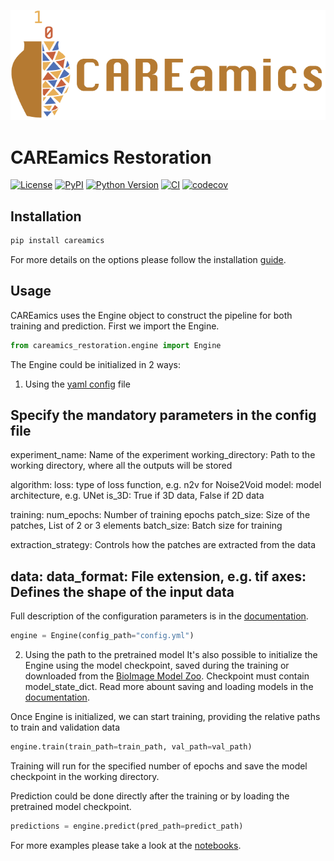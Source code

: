 <p align="center">
  <a href="https://careamics.github.io/">
    <img src="https://raw.githubusercontent.com/CAREamics/.github/main/profile/images/banner_careamics.png">
  </a>
</p>

# CAREamics Restoration

[![License](https://img.shields.io/pypi/l/careamics-restoration.svg?color=green)](https://github.com/CAREamics/careamics-restoration/blob/main/LICENSE)
[![PyPI](https://img.shields.io/pypi/v/careamics-restoration.svg?color=green)](https://pypi.org/project/careamics)
[![Python Version](https://img.shields.io/pypi/pyversions/careamics-restoration.svg?color=green)](https://python.org)
[![CI](https://github.com/CAREamics/careamics-restoration/actions/workflows/ci.yml/badge.svg)](https://github.com/CAREamics/careamics-restoration/actions/workflows/ci.yml)
[![codecov](https://codecov.io/gh/CAREamics/careamics-restoration/branch/main/graph/badge.svg)](https://codecov.io/gh/CAREamics/careamics-restoration)

## Installation

``` bash
pip install careamics
```
For more details on the options please follow the installation [guide](https://careamics.github.io/careamics-restoration/).

## Usage

CAREamics uses the Engine object to construct the pipeline for both training and prediction. First we import the Engine.
```python
from careamics_restoration.engine import Engine
```
The Engine could be initialized in 2 ways:
1. Using the [yaml config](examples/n2v_2D_reference.yml) file

Specify the mandatory parameters in the config file
---
experiment_name: Name of the experiment
working_directory: Path to the working directory, where all the outputs will be stored

algorithm: 
    loss: type of loss function, e.g. n2v for Noise2Void
    model: model architecture, e.g. UNet
    is_3D: True if 3D data, False if 2D data

training:
  num_epochs: Number of training epochs
  patch_size: Size of the patches, List of 2 or 3 elements
  batch_size: Batch size for training

extraction_strategy: Controls how the patches are extracted from the data

data:
    data_format: File extension, e.g. tif
    axes: Defines the shape of the input data
---
Full description of the configuration parameters is in the [documentation](https://careamics.github.io/careamics-restoration/).


```python
engine = Engine(config_path="config.yml")

```
2. Using the path to the pretrained model
It's also possible to initialize the Engine using the model checkpoint, saved during the training or downloaded from the [BioImage Model Zoo](https://bioimage.io/#/).
Checkpoint must contain model_state_dict.
Read more abount saving and loading models in the [documentation](https://careamics.github.io/careamics-restoration/).

Once Engine is initialized, we can start training, providing the relative paths to train and validation data

```python
engine.train(train_path=train_path, val_path=val_path)
```
Training will run for the specified number of epochs and save the model checkpoint in the working directory.

Prediction could be done directly after the training or by loading the pretrained model checkpoint.

```python
predictions = engine.predict(pred_path=predict_path)
```

For more examples please take a look at the [notebooks](examples).

